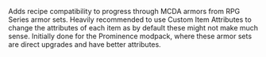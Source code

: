 Adds recipe compatibility to progress through MCDA armors from RPG Series armor sets. Heavily recommended to use Custom Item Attributes to change the attributes of each item as by default these might not make much sense. Initially done for the Prominence modpack, where these armor sets are direct upgrades and have better attributes.
